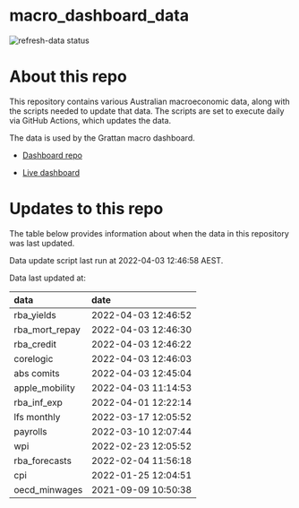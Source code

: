 
<!-- README.md is generated from README.Rmd. Please edit that file -->

# macro\_dashboard\_data

<!-- badges: start -->

![refresh-data
status](https://github.com/grattan/macro_dashboard_data/workflows/refresh-data/badge.svg)

<!-- badges: end -->

# About this repo

This repository contains various Australian macroeconomic data, along
with the scripts needed to update that data. The scripts are set to
execute daily via GitHub Actions, which updates the data.

The data is used by the Grattan macro dashboard.

  - [Dashboard repo](https://github.com/grattan/macrodashboard)

  - [Live dashboard](https://mattcowgill.shinyapps.io/macrodashboard/)

# Updates to this repo

The table below provides information about when the data in this
repository was last updated.

Data update script last run at 2022-04-03 12:46:58 AEST.

Data last updated at:

| data             | date                |
| :--------------- | :------------------ |
| rba\_yields      | 2022-04-03 12:46:52 |
| rba\_mort\_repay | 2022-04-03 12:46:30 |
| rba\_credit      | 2022-04-03 12:46:22 |
| corelogic        | 2022-04-03 12:46:03 |
| abs comits       | 2022-04-03 12:45:04 |
| apple\_mobility  | 2022-04-03 11:14:53 |
| rba\_inf\_exp    | 2022-04-01 12:22:14 |
| lfs monthly      | 2022-03-17 12:05:52 |
| payrolls         | 2022-03-10 12:07:44 |
| wpi              | 2022-02-23 12:05:52 |
| rba\_forecasts   | 2022-02-04 11:56:18 |
| cpi              | 2022-01-25 12:04:51 |
| oecd\_minwages   | 2021-09-09 10:50:38 |
